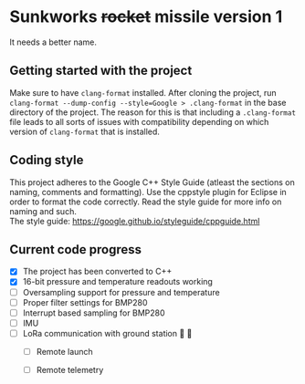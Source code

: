 # Sunkworks ~~rocket~~ missile version 1
It needs a better name.

## Getting started with the project
Make sure to have `clang-format` installed.
After cloning the project, run `clang-format --dump-config --style=Google > .clang-format` in the base directory of the project.
The reason for this is that including a `.clang-format` file leads to all sorts of issues with compatibility depending on which version of `clang-format` that is installed.

## Coding style
This project adheres to the Google C++ Style Guide (atleast the sections on naming, comments and formatting).
Use the cppstyle plugin for Eclipse in order to format the code correctly.
Read the style guide for more info on naming and such.  
The style guide: https://google.github.io/styleguide/cppguide.html

## Current code progress
* [x] The project has been converted to C++  
* [x] 16-bit pressure and temperature readouts working  
* [ ] Oversampling support for pressure and temperature  
* [ ] Proper filter settings for BMP280  
* [ ] Interrupt based sampling for BMP280  
* [ ] IMU  
* [ ] LoRa communication with ground station :satellite: :rocket:   
	- [ ] Remote launch  
	- [ ] Remote telemetry  

	